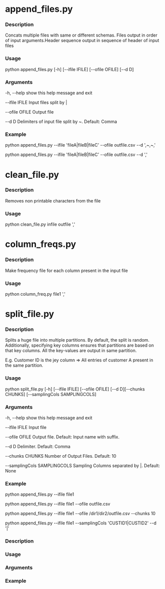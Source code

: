# append_files.py

### Description
Concats multiple files with same or different schemas. Files output in order of input arguments.Header sequence output in sequence of header of input files

### Usage 
python append_files.py [-h] [--ifile IFILE] [--ofile OFILE] [--d D]

### Arguments
  -h, --help     show this help message and exit
  
  --ifile IFILE  Input files split by |
  
  --ofile OFILE  Output file
  
  --d D          Delimiters of input file split by ~. Default: Comma
  
### Example  
python append_files.py --ifile 'fileA|fileB|fileC' --ofile outfile.csv --d ',~,~,'

python append_files.py --ifile 'fileA|fileB|fileC' --ofile outfile.csv --d ','

# clean_file.py

### Description
Removes non printable characters from the file

### Usage 
python clean_file.py infile outfile ','

# column_freqs.py

### Description
Make frequency file for each column present in the input file

### Usage 
python column_freq.py file1 ','

# split_file.py

### Description
Splits a huge file into multiple partitions. By default, the split is random. Additionally, specifying key columns ensures that partitions are based on that key columns. All the key-values are output in same partition. 

E.g. Customer ID is the jey column => All entries of customer A present in the same partition.

### Usage 
python split_file.py [-h] [--ifile IFILE] [--ofile OFILE] [--d D][--chunks CHUNKS] [--samplingCols SAMPLINGCOLS]

### Arguments
  -h, --help            show this help message and exit
  
  --ifile IFILE         Input file
  
  --ofile OFILE         Output file. Default: Input name with suffix.
  
  --d D                 Delimiter. Default: Comma
  
  --chunks CHUNKS       Number of Output Files. Default: 10
  
  --samplingCols SAMPLINGCOLS       Sampling Columns separated by |. Default: None
### Example  
python append_files.py --ifile file1

python append_files.py --ifile file1 --ofile outfile.csv

python append_files.py --ifile file1 --ofile /dir1/dir2/outfile.csv --chunks 10 

python append_files.py --ifile file1 --samplingCols 'CUSTID1|CUSTID2' --d '|'


### Description
### Usage 
### Arguments
### Example  
